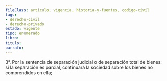 ```yaml
---
fileClass: articulo, vigencia, historia-y-fuentes, codigo-civil
tags:
- derecho-civil
- derecho-privado
estado: vigente
tipo: enumerado
libro:
titulo:
parrafo:
---
```

3°. Por la sentencia de separación judicial o de separación total de bienes: si la separación es parcial, continuará la sociedad sobre los bienes no comprendidos en ella;